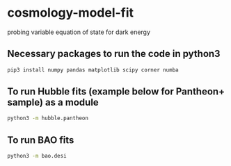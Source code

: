 # cosmology-model-fit
probing variable equation of state for dark energy

## Necessary packages to run the code in python3
```bash
pip3 install numpy pandas matplotlib scipy corner numba
```

## To run Hubble fits (example below for Pantheon+ sample) as a module
```bash
python3 -m hubble.pantheon
```

## To run BAO fits
```bash
python3 -m bao.desi
```
